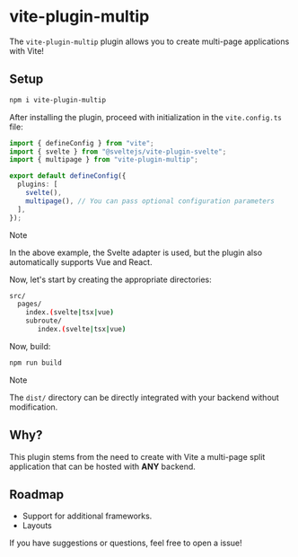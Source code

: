 # vite-plugin-multip

The `vite-plugin-multip` plugin allows you to create multi-page applications with Vite!

## Setup

```bash
npm i vite-plugin-multip
```

After installing the plugin, proceed with initialization in the `vite.config.ts` file:

```typescript
import { defineConfig } from "vite";
import { svelte } from "@sveltejs/vite-plugin-svelte";
import { multipage } from "vite-plugin-multip";

export default defineConfig({
  plugins: [
    svelte(),
    multipage(), // You can pass optional configuration parameters
  ],
});
```

> [!NOTE]
> In the above example, the Svelte adapter is used, but the plugin also automatically supports Vue and React.

Now, let's start by creating the appropriate directories:

```bash
src/
  pages/
    index.(svelte|tsx|vue)
    subroute/
       index.(svelte|tsx|vue)
```

Now, build:

```bash
npm run build
```

> [!NOTE]
> The `dist/` directory can be directly integrated with your backend without modification.

## Why?

This plugin stems from the need to create with Vite a multi-page split application that can be hosted with **ANY** backend.

## Roadmap

- Support for additional frameworks.
- Layouts

If you have suggestions or questions, feel free to open a issue!
